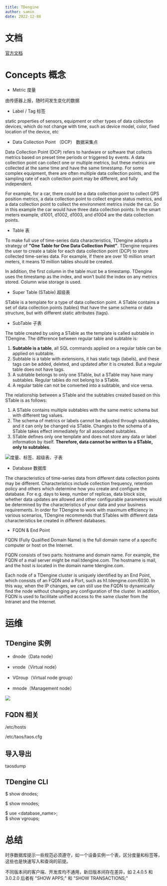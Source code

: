 ```yaml
title: TDengine
author: samin
date: 2022-12-08
```

# 文档

[官方文档](https://docs.tdengine.com/)

# Concepts 概念

- Metric 度量

由传感器上报，随时间发生变化的数据

- Label / Tag 标签

static properties of sensors, equipment or other types of data collection devices, which do not change with time, such as device model, color, fixed location of the device, etc

- Data Collection Point （DCP） 数据采集点

Data Collection Point (DCP) refers to hardware or software that collects metrics based on preset time periods or triggered by events. A data collection point can collect one or multiple metrics, but these metrics are collected at the same time and have the same timestamp. For some complex equipment, there are often multiple data collection points, and the sampling rate of each collection point may be different, and fully independent.

For example, for a car, there could be a data collection point to collect GPS position metrics, a data collection point to collect engine status metrics, and a data collection point to collect the environment metrics inside the car. So in this example the car would have three data collection points. In the smart meters example, d1001, d1002, d1003, and d1004 are the data collection points.

- Table 表

To make full use of time-series data characteristics, TDengine adopts a strategy of **"One Table for One Data Collection Point"**. TDengine requires the user to create a table for each data collection point (DCP) to store collected time-series data. For example, if there are over 10 million smart meters, it means 10 million tables should be created.

In addition, the first column in the table must be a timestamp. TDengine uses the timestamp as the index, and won’t build the index on any metrics stored. Column wise storage is used.

- Super Table (STable) 超级表

STable is a template for a type of data collection point. A STable contains a set of data collection points (tables) that have the same schema or data structure, but with different static attributes (tags).

- SubTable 子表

The table created by using a STable as the template is called subtable in TDengine. The difference between regular table and subtable is:

1. **Subtable is a table**, all SQL commands applied on a regular table can be applied on subtable.
2. Subtable is a table with extensions, it has static tags (labels), and these tags can be added, deleted, and updated after it is created. But a regular table does not have tags.
3. A subtable belongs to only one STable, but a STable may have many subtables. Regular tables do not belong to a STable.
4. A regular table can not be converted into a subtable, and vice versa.

The relationship between a STable and the subtables created based on this STable is as follows:

1. A STable contains multiple subtables with the same metric schema but with different tag values.
2. The schema of metrics or labels cannot be adjusted through subtables, and it can only be changed via STable. Changes to the schema of a STable takes effect immediately for all associated subtables.
3. STable defines only one template and does not store any data or label information by itself. **Therefore, data cannot be written to a STable, only to subtables**.

![度量、标签、超级表、子表](https://docs.tdengine.com/assets/images/supertable-f2896ade8b7eeb2694f5c23efb6ed9cc.webp)

- Database 数据库

The characteristics of time-series data from different data collection points may be different. Characteristics include collection frequency, retention policy and others which determine how you create and configure the database. For e.g. days to keep, number of replicas, data block size, whether data updates are allowed and other configurable parameters would be determined by the characteristics of your data and your business requirements. In order for TDengine to work with maximum efficiency in various scenarios, TDengine recommends that STables with different data characteristics be created in different databases.

- FQDN & End Point

FQDN (Fully Qualified Domain Name) is the full domain name of a specific computer or host on the Internet.

FQDN consists of two parts: hostname and domain name. For example, the FQDN of a mail server might be mail.tdengine.com. The hostname is mail, and the host is located in the domain name tdengine.com.

Each node of a TDengine cluster is uniquely identified by an End Point, which consists of an FQDN and a Port, such as h1.tdengine.com:6030. In this way, when the IP changes, we can still use the FQDN to dynamically find the node without changing any configuration of the cluster. In addition, FQDN is used to facilitate unified access to the same cluster from the Intranet and the Internet.

# 运维

## TDengine 实例

- dnode（Data node）

- vnode（Virtual node）

- VGroup（Virtual node group）

- mnode（Management node）

![](https://www.taosdata.com/docs/user/pages/01.en/v2.0/images/architecture/structure.png)

## FQDN 相关

/etc/hosts

/etc/taos/taos.cfg

## 导入导出

taosdump

## TDengine CLI

$ show dnodes;

$ show mnodes;

$ use <database_name>;    
$ show vgroups;

# 总结

时序数据库提示一些规范必须遵守，如一个设备实例一个表，区分度量和标签等，这些也是快速写入和查询的前提。

不同版本间的客户端、开发库均不通用，新旧版本间存在差异，如 2.4.0.5 和 3.0.2.0 后者有 "SHOW APPS;" 和 "SHOW TRANSACTIONS;"